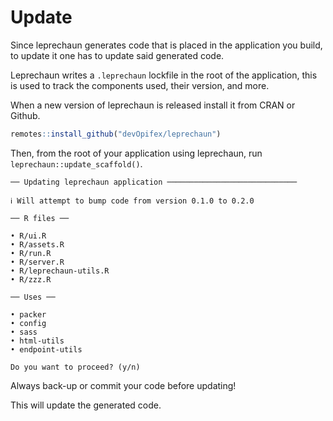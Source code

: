 # Update

Since leprechaun generates code that is placed in the application
you build, to update it one has to update said generated code.

Leprechaun writes a `.leprechaun` lockfile in the root of the
application, this is used to track the components used, their
version, and more.

When a new version of leprechaun is released install it from
CRAN or Github.

```r
remotes::install_github("devOpifex/leprechaun")
```

Then, from the root of your application using leprechaun,
run `leprechaun::update_scaffold()`.

```
── Updating leprechaun application ─────────────────────────────

ℹ Will attempt to bump code from version 0.1.0 to 0.2.0

── R files ──

• R/ui.R
• R/assets.R
• R/run.R
• R/server.R
• R/leprechaun-utils.R
• R/zzz.R

── Uses ──

• packer
• config
• sass
• html-utils
• endpoint-utils

Do you want to proceed? (y/n) 
```

<Note type="danger">
Always back-up or commit your code before updating!
</Note>

This will update the generated code.
